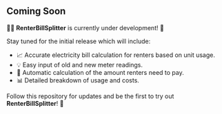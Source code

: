 ## Coming Soon

👷‍♂️ **RenterBillSplitter** is currently under development! 🚧

Stay tuned for the initial release which will include:

- 📈 Accurate electricity bill calculation for renters based on unit usage.
- 💡 Easy input of old and new meter readings.
- 🧮 Automatic calculation of the amount renters need to pay.
- 📊 Detailed breakdown of usage and costs.

Follow this repository for updates and be the first to try out **RenterBillSplitter**! 🚀
